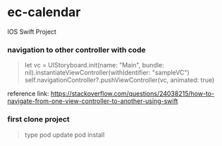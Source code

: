 # ec-calendar
IOS Swift Project

### navigation to other controller with code
>  let vc = UIStoryboard.init(name: "Main", bundle: nil).instantiateViewController(withIdentifier: "sampleVC")
self.navigationController?.pushViewController(vc, animated: true)

reference link: https://stackoverflow.com/questions/24038215/how-to-navigate-from-one-view-controller-to-another-using-swift

>

### first clone project
> type pod update
pod install

